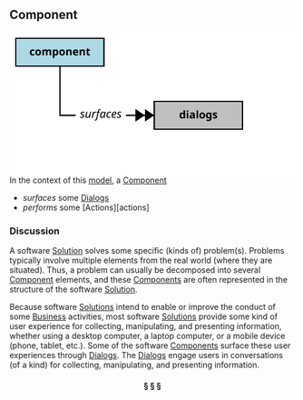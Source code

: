 ## Component

<img src="../images/component.svg" align="right"/>


In the context of this [model](../README.md), a [Component][component]

* <i>surfaces</i> some [Dialogs][dialogs]
* <i>performs</i> some [Actions][actions]

### Discussion

A software [Solution][solution] solves some specific (kinds of) problem(s).
Problems typically involve multiple elements from the real world (where they are situated).
Thus, a problem can usually be decomposed into several [Component][component] elements, and these [Components][component]
are often represented in the structure of the software [Solution][solution].

Because software [Solutions][solution] intend to enable or improve the conduct of some [Business][business] activities,
most software [Solutions][solution] provide some kind of user experience for collecting, manipulating, and
presenting information, whether using a desktop computer, a laptop computer, or a mobile device
(phone, tablet, etc.). Some of the software [Components][component] surface these user experiences through [Dialogs][dialog].
The [Dialogs][dialog] engage users in conversations (of a kind) for collecting, manipulating, and presenting information.


<h4 align="center"><b>&sect; &sect; &sect;</b></h4>

[activity]: activity.md
[activities]: activity.md
[business]: business.md
[businesses]: business.md
[component]: component.md
[components]: component.md
[developer]: developer.md
[developers]: developer.md
[dialog]: dialog.md
[dialogs]: dialog.md
[expector]: expector.md
[expectors]: expector.md
[feature]: feature.md
[features]: feature.md
[governor]: governor.md
[governors]: governor.md
[improvement]: improvement.md
[improvements]: improvement.md
[interface]: interface.md
[interfaces]: interface.md
[mission]: mission.md
[missions]: mission.md
[requestor]: requestor.md
[requestors]: requestor.md
[solution]: solution.md
[solutions]: solution.md
[source]: source.md
[sources]: source.md
[value]: value.md
[values]: value.md
[vision]: vision.md
[visions]: vision.md

[valuable]: value.md
[quality]: https://educery.dev/papers/modeling/quality-alignment/#business-quality-inventory
